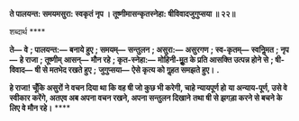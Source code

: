 **ते पालयन्त: समयमसुरा: स्वकृतं नृप ।** **तूष्णीमासन्कृतस्नेहा: षीविवादजुगुप्सया ॥ २२॥** 

शब्दार्थ **** 

**ते—** **वे** **; पालयन्त:—** **बनाये हुए** **; समयम्—** **सन्तुलन** **; असुरा:—** **असुरगण** **; स्व-कृतम्—** **स्वनिॢमत** **; नृप—** **हे राजा** **; तूष्णीम्** **आसन्—** **मौन रहे** **; कृत-स्नेहा:—** **मोहिनी-मूॢत के प्रति आसक्ति उत्पन्न होने से** **; षी-विवाद—** **षी से मतभेद रखते हुए** **;** **जुगुप्सया—** **ऐसे कृत्य को गॢहत समझते हुए।** **.** 

**हे राजा! चूँकि असुरों ने वचन दिया था कि वह षी जो कुछ भी करेगी, चाहे न्यायपूर्ण हो** **या अन्याय-पूर्ण, उसे वे स्वीकार करेंगे, अतएव अब अपना वचन रखने, अपना सन्तुलन दिखाने** **तथा षी से झगड़ा करने से बचने के लिए वे मौन रहे।** **** 